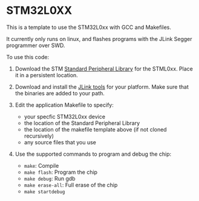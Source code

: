 STM32L0XX
==========

This is a template to use the STM32L0xx with GCC and Makefiles.

It currently only runs on linux, and flashes programs with the JLink Segger programmer over SWD.

To use this code:

1. Download the STM [Standard Peripheral Library](http://www.st.com/web/catalog/tools/FM147/CL1794/SC961/SS1743/LN1939)
for the STML0xx. Place it in a persistent location.

2. Download and install the [JLink tools](https://www.segger.com/jlink-software.html)
for your platform. Make sure that the binaries are added to your path.

3. Edit the application Makefile to specify:

    - your specfic STM32L0xx device
    - the location of the Standard Peripheral Library
    - the location of the makefile template above (if not cloned recursively)
    - any source files that you use

4. Use the supported commands to program and debug the chip:

    - `make`: Compile
    - `make flash`: Program the chip
    - `make debug`: Run gdb
    - `make erase-all`: Full erase of the chip
    - `make startdebug`



